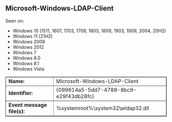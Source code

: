 ## Microsoft-Windows-LDAP-Client

Seen on:
* Windows 10 (1511, 1607, 1703, 1709, 1803, 1809, 1903, 1909, 2004, 20H2)
* Windows 11 (21H2)
* Windows 2008
* Windows 2012
* Windows 7
* Windows 8.0
* Windows 8.1
* Windows Vista

<table border="1" class="docutils">
  <tbody>
    <tr>
      <td><b>Name:</b></td>
      <td>Microsoft-Windows-LDAP-Client</td>
    </tr>
    <tr>
      <td><b>Identifier:</b></td>
      <td>{099614a5-5dd7-4788-8bc9-e29f43db28fc}</td>
    </tr>
    <tr>
      <td><b>Event message file(s):</b></td>
      <td>%systemroot%\system32\wldap32.dll</td>
    </tr>
  </tbody>
</table>

&nbsp;

